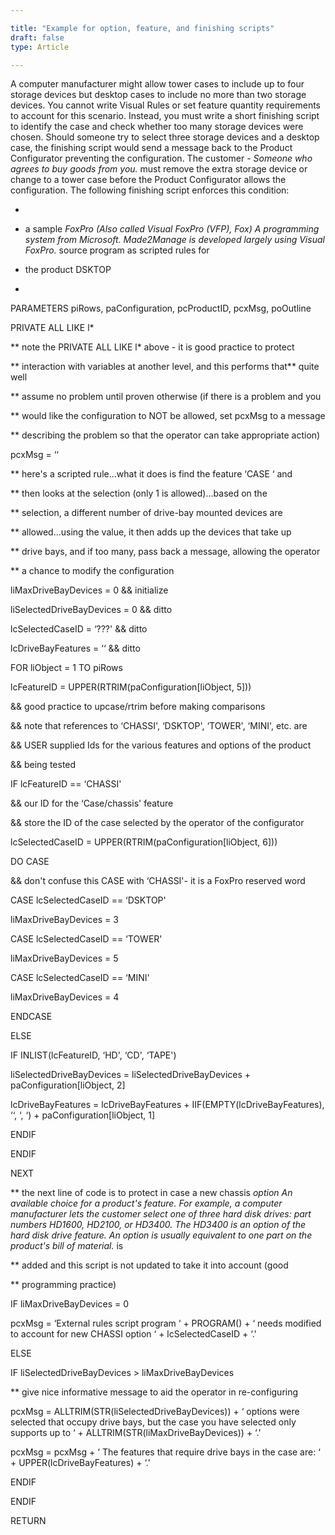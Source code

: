```yaml
---

title: "Example for option, feature, and finishing scripts"
draft: false
type: Article

---
```


A computer manufacturer might allow tower cases to include up to four storage devices but desktop cases to include no more than two storage devices. You cannot write Visual Rules or set feature quantity requirements to account for this scenario. Instead, you must write a short finishing script to identify the case and check whether too many storage devices were chosen. Should someone try to select three storage devices and a desktop case, the finishing script would send a message back to the Product Configurator preventing the configuration. The customer - *Someone who agrees to buy goods from you.* must remove the extra storage device or change to a tower case before the Product Configurator allows the configuration. The following finishing script enforces this condition:

*

* a sample *FoxPro (Also called Visual FoxPro (VFP), Fox) A programming system from Microsoft. Made2Manage is developed largely using Visual FoxPro.* source program as scripted rules for

* the product DSKTOP

*

PARAMETERS piRows, paConfiguration, pcProductID, pcxMsg, poOutline

PRIVATE ALL LIKE l*

** note the PRIVATE ALL LIKE l* above - it is good practice to protect

** interaction with variables at another level, and this performs that** quite well

** assume no problem until proven otherwise (if there is a problem and you

** would like the configuration to NOT be allowed, set pcxMsg to a message

** describing the problem so that the operator can take appropriate action)

pcxMsg = ‘‘

** here's a scripted rule...what it does is find the feature ‘CASE ‘ and

** then looks at the selection (only 1 is allowed)...based on the

** selection, a different number of drive-bay mounted devices are

** allowed...using the value, it then adds up the devices that take up

** drive bays, and if too many, pass back a message, allowing the operator

** a chance to modify the configuration

liMaxDriveBayDevices = 0 && initialize

liSelectedDriveBayDevices = 0 && ditto

lcSelectedCaseID = ‘???' && ditto

lcDriveBayFeatures = ‘‘ && ditto

FOR liObject = 1 TO piRows

lcFeatureID = UPPER(RTRIM(paConfiguration[liObject, 5]))

&& good practice to upcase/rtrim before making comparisons

&& note that references to ‘CHASSI', ‘DSKTOP', ‘TOWER', ‘MINI', etc. are

&& USER supplied Ids for the various features and options of the product

&& being tested

IF lcFeatureID == ‘CHASSI'

&& our ID for the ‘Case/chassis' feature

&& store the ID of the case selected by the operator of the configurator

lcSelectedCaseID = UPPER(RTRIM(paConfiguration[liObject, 6]))

DO CASE

&& don't confuse this CASE with ‘CHASSI'- it is a FoxPro reserved word

CASE lcSelectedCaseID == ‘DSKTOP'

liMaxDriveBayDevices = 3

CASE lcSelectedCaseID == ‘TOWER'

liMaxDriveBayDevices = 5

CASE lcSelectedCaseID == ‘MINI'

liMaxDriveBayDevices = 4

ENDCASE

ELSE

IF INLIST(lcFeatureID, ‘HD', ‘CD', ‘TAPE')

liSelectedDriveBayDevices = liSelectedDriveBayDevices + paConfiguration[liObject, 2]

lcDriveBayFeatures = lcDriveBayFeatures + IIF(EMPTY(lcDriveBayFeatures), ‘‘, ‘, ‘) + paConfiguration[liObject, 1]

ENDIF

ENDIF

NEXT

** the next line of code is to protect in case a new chassis *option An available choice for a product's feature. For example, a computer manufacturer lets the customer select one of three hard disk drives: part numbers HD1600, HD2100, or HD3400. The HD3400 is an option of the hard disk drive feature. An option is usually equivalent to one part on the product's bill of material.* is

** added and this script is not updated to take it into account (good

** programming practice)

IF liMaxDriveBayDevices = 0

pcxMsg = ‘External rules script program ‘ + PROGRAM() + ‘ needs modified to account for new CHASSI option ‘ + lcSelectedCaseID + ‘.'

ELSE

IF liSelectedDriveBayDevices > liMaxDriveBayDevices

** give nice informative message to aid the operator in re-configuring

pcxMsg = ALLTRIM(STR(liSelectedDriveBayDevices)) + ‘ options were selected that occupy drive bays, but the case you have selected only supports up to ‘ + ALLTRIM(STR(liMaxDriveBayDevices)) + ‘.'

pcxMsg = pcxMsg + ‘ The features that require drive bays in the case are: ‘ + UPPER(lcDriveBayFeatures) + ‘.'

ENDIF

ENDIF

RETURN

​
